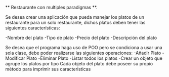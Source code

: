 ** Restaurante con multiples paradigmas **.

Se desea crear una aplicación que pueda manejar los platos de un restaurante para un solo restaurante, 
dichos platos deben tener las siguientes características:

 -Nombre del plato
 -Tipo de plato
 -Precio del plato
 -Descripción del plato

Se desea que el programa haga uso de POO pero se condiciona a usar una sola clase, debe poder realizarse las siguientes operaciones:
 -Añadir Plato
 -Modificar Plato
 -Eliminar Plato
 -Listar todos los platos
 -Crear un objeto que agrupe los platos por tipo
Cada objeto del plato debe poseer su propio método para imprimir sus caracteristicas